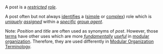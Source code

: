 A post is a *[restricted](https://github.com/gcassel/Modular-Organization-Terminology/blob/master/terms/restriction.md) [role](https://github.com/gcassel/Modular-Organization-Terminology/blob/master/terms/role.md)*.

A post often but not always [identifies](https://github.com/gcassel/Modular-Organization-Terminology/blob/master/terms/identify.md) a ([simple](https://github.com/gcassel/Modular-Organization-Terminology/blob/master/terms/simplicity.md) or [complex](https://github.com/gcassel/Modular-Organization-Terminology/blob/master/terms/complex.md)) role which is *[uniquely](https://github.com/gcassel/Modular-Organization-Terminology/blob/master/terms/unique.md) [assigned](https://github.com/gcassel/Modular-Organization-Terminology/blob/master/terms/assignment.md)* within a *[specific](https://github.com/gcassel/Modular-Organization-Terminology/blob/master/terms/specific.md) [group agent](https://github.com/gcassel/Modular-Organization-Terminology/blob/master/compound-terms/group-agent.md)*.

Note: *Position* and *title* are often used as synonyms of *post*.  However, those [terms](https://github.com/gcassel/Modular-Organization-Terminology/blob/master/terms/term.md) have other uses which are more *[fundamentally](https://github.com/gcassel/Modular-Organization-Terminology/blob/master/terms/base.md) [useful](https://github.com/gcassel/Modular-Organization-Terminology/blob/master/terms/use.md)* in [modular](https://github.com/gcassel/Modular-Organization-Terminology/blob/master/terms/modular.md) [organization](https://github.com/gcassel/Modular-Organization-Terminology/blob/master/terms/organization.md).  Therefore, they are used differently in [Modular Organization Terminology](https://github.com/gcassel/Modular-Organization-Terminology).

